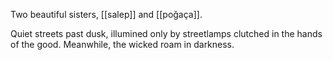Two beautiful sisters, [[salep]] and [[poğaça]]. 

Quiet streets past dusk, illumined only by streetlamps clutched in the hands of the good. Meanwhile, the wicked roam in darkness.